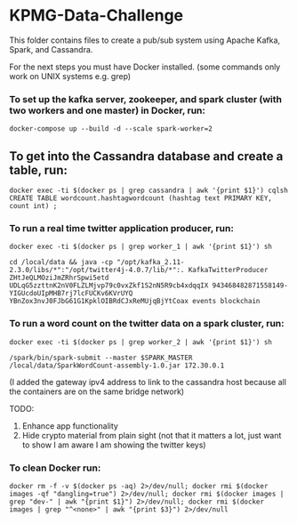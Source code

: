 # KPMG-Data-Challenge

This folder contains files to create a pub/sub system using Apache Kafka, Spark, and Cassandra.

For the next steps you must have Docker installed. (some commands only work on UNIX systems e.g. grep)

### To set up the kafka server, zookeeper, and spark cluster (with two workers and one master) in Docker, run:

```docker-compose up --build -d --scale spark-worker=2```

## To get into the Cassandra database and create a table, run:

```docker exec -ti $(docker ps | grep cassandra | awk '{print $1}') cqlsh CREATE TABLE wordcount.hashtagwordcount (hashtag text PRIMARY KEY, count int) ;```

### To run a real time twitter application producer, run:

```docker exec -ti $(docker ps | grep worker_1 | awk '{print $1}') sh```

```cd /local/data && java -cp "/opt/kafka_2.11-2.3.0/libs/*":"/opt/twitter4j-4.0.7/lib/*":. KafkaTwitterProducer ZHtJeQLMOziJmZRhrSpwi5etd UDLqG5zzttnK2nV0FLZLMjvp79c0vxZkf1S2nN5R9cb4xdqqIX 943468482871558149-YIGUcdoUIpMHB7rj7lcFUCKv6KVrUYQ YBnZox3nvJ0FJbG61G1KpklOIBRdCJxReMUjqBjYtCoax events blockchain```

### To run a word count on the twitter data on a spark cluster, run:

```docker exec -ti $(docker ps | grep worker_2 | awk '{print $1}') sh```

```/spark/bin/spark-submit --master $SPARK_MASTER /local/data/SparkWordCount-assembly-1.0.jar 172.30.0.1``` 

(I added the gateway ipv4 address to link to the cassandra host because all the containers are on the same bridge network)

TODO:
1. Enhance app functionality
2. Hide crypto material from plain sight (not that it matters a lot, just want to show I am aware I am showing the twitter keys)

### To clean Docker run:

```docker rm -f -v $(docker ps -aq) 2>/dev/null; docker rmi $(docker images -qf "dangling=true") 2>/dev/null; docker rmi $(docker images | grep "dev-" | awk "{print $1}") 2>/dev/null; docker rmi $(docker images | grep "^<none>" | awk "{print $3}") 2>/dev/null```
